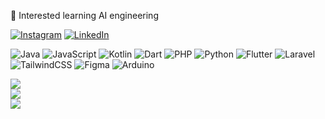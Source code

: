 🍁 Interested learning AI engineering 

[![Instagram](https://img.shields.io/badge/Instagram-%23E4405F.svg?logo=Instagram&logoColor=white)](https://instagram.com/riskyasyam) [![LinkedIn](https://img.shields.io/badge/LinkedIn-%230077B5.svg?logo=linkedin&logoColor=white)](https://linkedin.com/in/riskyasyam) 

![Java](https://img.shields.io/badge/java-%23ED8B00.svg?style=plastic&logo=openjdk&logoColor=white) ![JavaScript](https://img.shields.io/badge/javascript-%23323330.svg?style=plastic&logo=javascript&logoColor=%23F7DF1E) ![Kotlin](https://img.shields.io/badge/kotlin-%237F52FF.svg?style=plastic&logo=kotlin&logoColor=white) ![Dart](https://img.shields.io/badge/dart-%230175C2.svg?style=plastic&logo=dart&logoColor=white) ![PHP](https://img.shields.io/badge/php-%23777BB4.svg?style=plastic&logo=php&logoColor=white) ![Python](https://img.shields.io/badge/python-3670A0?style=plastic&logo=python&logoColor=ffdd54) ![Flutter](https://img.shields.io/badge/Flutter-%2302569B.svg?style=plastic&logo=Flutter&logoColor=white) ![Laravel](https://img.shields.io/badge/laravel-%23FF2D20.svg?style=plastic&logo=laravel&logoColor=white) ![TailwindCSS](https://img.shields.io/badge/tailwindcss-%2338B2AC.svg?style=plastic&logo=tailwind-css&logoColor=white) ![Figma](https://img.shields.io/badge/figma-%23F24E1E.svg?style=plastic&logo=figma&logoColor=white) ![Arduino](https://img.shields.io/badge/-Arduino-00979D?style=plastic&logo=Arduino&logoColor=white)

![](https://github-readme-stats.vercel.app/api?username=riskyasyam&theme=rose&hide_border=true&include_all_commits=false&count_private=false)<br/>
![](https://github-readme-streak-stats.herokuapp.com/?user=riskyasyam&theme=rose&hide_border=true)<br/>
![](https://github-readme-stats.vercel.app/api/top-langs/?username=riskyasyam&theme=rose&hide_border=true&include_all_commits=false&count_private=false&layout=compact)

